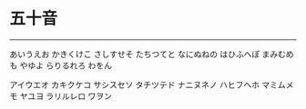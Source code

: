 # 五十音
---
あいうえお
かきくけこ
さしすせそ
たちつてと
なにぬねの
はひふへぽ
まみむめも
やゆよ
らりるれろ
わをん

アイウエオ
カキクケコ
サシスセソ
タチツテド
ナニヌネノ
ハヒフヘホ
マミムメモ
ヤユヨ
ラリルレロ
ワヲン